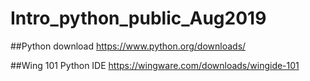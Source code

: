 # Intro_python_public_Aug2019

##Python download
https://www.python.org/downloads/

##Wing 101 Python IDE
https://wingware.com/downloads/wingide-101
